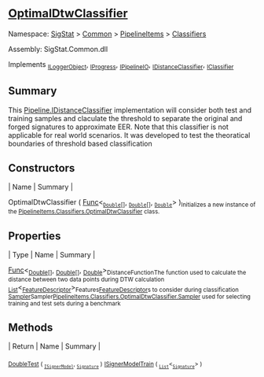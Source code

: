 # <sub>[OptimalDtwClassifier](./OptimalDtwClassifier.md)</sub>

Namespace: [SigStat]() > [Common](./../../README.md) > [PipelineItems]() > [Classifiers](./README.md)

Assembly: SigStat.Common.dll

Implements <sub>[ILoggerObject](./../../ILoggerObject.md)</sub>, <sub>[IProgress](./../../Helpers/IProgress.md)</sub>, <sub>[IPipelineIO](./../../Pipeline/IPipelineIO.md)</sub>, <sub>[IDistanceClassifier](./../../Pipeline/IDistanceClassifier.md)</sub>, <sub>[IClassifier](./../../Pipeline/IClassifier.md)</sub>

## Summary
This [Pipeline.IDistanceClassifier](https://github.com/hargitomi97/sigstat/blob/master/docs/md/SigStat/Common/Pipeline/IDistanceClassifier.md) implementation will consider both test and  training samples and claculate the threshold to separate the original and forged  signatures to approximate EER. Note that this classifier is not applicable for  real world scenarios. It was developed to test the theoratical boundaries of  threshold based classification

## Constructors

| Name | Summary | 

OptimalDtwClassifier ( [Func](https://docs.microsoft.com/en-us/dotnet/api/System.Func-3)\<<sub>[`Double`](https://docs.microsoft.com/en-us/dotnet/api/System.Double)[]</sub>, <sub>[`Double`](https://docs.microsoft.com/en-us/dotnet/api/System.Double)[]</sub>, <sub>[`Double`](https://docs.microsoft.com/en-us/dotnet/api/System.Double)</sub>> )<sub>Initializes a new instance of the [PipelineItems.Classifiers.OptimalDtwClassifier](https://github.com/hargitomi97/sigstat/blob/master/docs/md/SigStat/Common/PipelineItems/Classifiers/OptimalDtwClassifier.md) class.</sub>


## Properties

| Type | Name | Summary | 

[Func](https://docs.microsoft.com/en-us/dotnet/api/System.Func-3)\<<sub>[Double](https://docs.microsoft.com/en-us/dotnet/api/System.Double)[]</sub>, <sub>[Double](https://docs.microsoft.com/en-us/dotnet/api/System.Double)[]</sub>, <sub>[Double](https://docs.microsoft.com/en-us/dotnet/api/System.Double)</sub>><sub>DistanceFunction</sub><sub>The function used to calculate the distance between two data points during DTW calculation</sub>
<sub>[List](https://docs.microsoft.com/en-us/dotnet/api/System.Collections.Generic.List-1)</sub>\<<sub>[FeatureDescriptor](./../../FeatureDescriptor.md)</sub>><sub>Features</sub><sub>[FeatureDescriptor](https://github.com/hargitomi97/sigstat/blob/master/docs/md/SigStat/Common/FeatureDescriptor.md)s to consider during classification</sub>
<sub>[Sampler](./../../Sampler.md)</sub><sub>Sampler</sub><sub>[PipelineItems.Classifiers.OptimalDtwClassifier.Sampler](https://github.com/hargitomi97/sigstat/blob/master/docs/md/SigStat/Common/PipelineItems/Classifiers/OptimalDtwClassifier.md) used for selecting training and test sets during a benchmark</sub>


## Methods

| Return | Name | Summary | 

<sub>[Double](https://docs.microsoft.com/en-us/dotnet/api/System.Double)</sub><sub>[Test](./Methods/OptimalDtwClassifier-100663867.md) ( <sub>[`ISignerModel`](./../../Pipeline/ISignerModel.md)</sub>, <sub>[`Signature`](./../../Signature.md)</sub> )</sub><sub></sub>
<sub>[ISignerModel](./../../Pipeline/ISignerModel.md)</sub><sub>[Train](./Methods/OptimalDtwClassifier-100663865.md) ( <sub>[`List`](https://docs.microsoft.com/en-us/dotnet/api/System.Collections.Generic.List-1)</sub>\<<sub>[`Signature`](./../../Signature.md)</sub>> )</sub><sub></sub>


